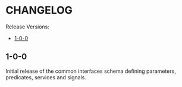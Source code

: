 # CHANGELOG

Release Versions:

- [1-0-0](#1-0-0)

## 1-0-0

Initial release of the common interfaces schema defining parameters, predicates, services and signals.